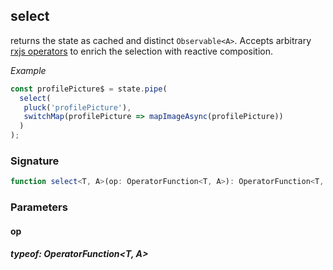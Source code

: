 ## select

returns the state as cached and distinct `Observable<A>`. Accepts arbitrary
[rxjs operators](https://rxjs-dev.firebaseapp.com/guide/operators) to enrich the selection with reactive composition.

_Example_

```TypeScript
const profilePicture$ = state.pipe(
  select(
   pluck('profilePicture'),
   switchMap(profilePicture => mapImageAsync(profilePicture))
  )
);
```

### Signature

```TypeScript
function select<T, A>(op: OperatorFunction<T, A>): OperatorFunction<T, A>
```

### Parameters

#### op

##### typeof: OperatorFunction&#60;T, A&#62;
